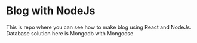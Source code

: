 # Blog with NodeJs

This is repo where you can see how to make blog using React and NodeJs. Database solution here is Mongodb with Mongoose
